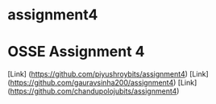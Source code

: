 # assignment4

# OSSE Assignment 4
[Link]  (https://github.com/piyushroybits/assignment4)
[Link] (https://github.com/gauravsinha200/assignment4)
[Link]  (https://github.com/chandupolojubits/assignment4)
